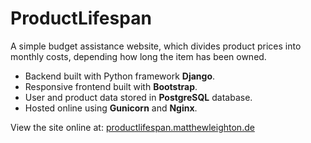 # ProductLifespan

A simple budget assistance website, which divides product prices into monthly costs, depending how long the item has been owned.

- Backend built with Python framework **Django**.
- Responsive frontend built with **Bootstrap**.
- User and product data stored in **PostgreSQL** database.
- Hosted online using  **Gunicorn** and **Nginx**.

View the site online at: [productlifespan.matthewleighton.de](https://productlifespan.matthewleighton.de/)